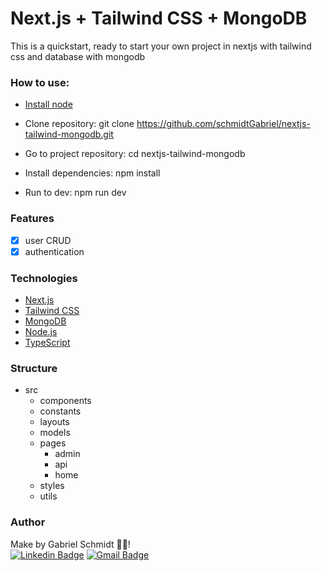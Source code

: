 <h1 align="left"> Next.js + Tailwind CSS + MongoDB </h1>
<p>This is a quickstart, ready to start your own project in nextjs with tailwind css and database with mongodb</p>


### How to use:

- [Install node](https://nodejs.org/en/download/)

- Clone repository: git clone https://github.com/schmidtGabriel/nextjs-tailwind-mongodb.git

- Go to project repository: cd nextjs-tailwind-mongodb

- Install dependencies: npm install

- Run to dev: npm run dev

### Features

- [x] user CRUD
- [x] authentication

### Technologies

- [Next.js](https://nextjs.org/)
- [Tailwind CSS](https://tailwindcss.com/)
- [MongoDB](https://www.mongodb.com/)
- [Node.js](https://nodejs.org/en/)
- [TypeScript](https://www.typescriptlang.org/)

### Structure

- src
  - components
  - constants
  - layouts
  - models
  - pages
    - admin
    - api
    - home
  - styles
  - utils
 
### Author
Make by Gabriel Schmidt ✌🏽! <br>
[![Linkedin Badge](https://img.shields.io/badge/-Gabriel-blue?style=flat-square&logo=Linkedin&logoColor=white&link=https://www.linkedin.com/in/schmidtgabriel2509/)](https://www.linkedin.com/in/schmidtgabriel2509/) 
[![Gmail Badge](https://img.shields.io/badge/-g.avilasouza@gmail.com-c14438?style=flat-square&logo=Gmail&logoColor=white&link=mailto:g.avilasouza@gmail.com)](mailto:g.avilasouza@gmail.com)

